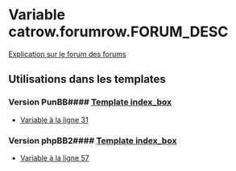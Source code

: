 # Variable catrow.forumrow.FORUM_DESC
[Explication sur le forum des forums](http://forum.forumactif.com/t294113-listing-des-variables#catrow.forumrow.FORUM_DESC)
## Utilisations dans les templates
### Version PunBB#### [Template index_box](punbb/index_box.md)
* [Variable à la ligne 31](../punbb/index_box.tpl#L31)
### Version phpBB2#### [Template index_box](subsilver/index_box.md)
* [Variable à la ligne 57](../subsilver/index_box.tpl#L57)